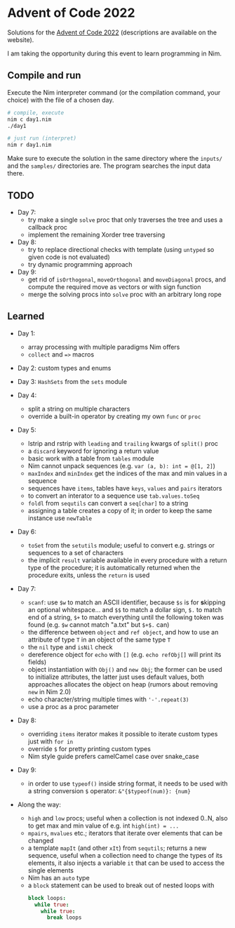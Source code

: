 # Advent of Code 2022

Solutions for the [Advent of Code 2022](https://adventofcode.com/2022)
(descriptions are available on the website).

I am taking the opportunity during this event to learn programming in Nim.


## Compile and run

Execute the Nim interpreter command (or the compilation command, your choice)
with the file of a chosen day.

```bash
# compile, execute
nim c day1.nim
./day1

# just run (interpret)
nim r day1.nim
```

Make sure to execute the solution in the same directory where the `inputs/`
and the `samples/` directories are. The program searches the input data there.


## TODO

- Day 7:
  - try make a single `solve` proc that only traverses the tree and uses a callback proc
  - implement the remaining Xorder tree traversing
- Day 8:
  - try to replace directional checks with template (using `untyped` so given
    code is not evaluated)
  - try dynamic programming approach
- Day 9:
  - get rid of `isOrthogonal`, `moveOrthogonal` and `moveDiagonal` procs, and
    compute the required move as vectors or with sign function
  - merge the solving procs into `solve` proc with an arbitrary long rope

## Learned

- Day 1:
  - array processing with multiple paradigms Nim offers
  - `collect` and `=>` macros
- Day 2: custom types and enums
- Day 3: `HashSets` from the `sets` module
- Day 4:
  - split a string on multiple characters
  - override a built-in operator by creating my own `func` or `proc`
- Day 5:
  - lstrip and rstrip with `leading` and `trailing` kwargs of `split()` proc
  - a `discard` keyword for ignoring a return value
  - basic work with a table from `tables` module
  - Nim cannot unpack sequences (e.g. `var (a, b): int = @[1, 2]`)
  - `maxIndex` and `minIndex` get the indices of the max and min values in a sequence
  - sequences have `items`, tables have `keys`, `values` and `pairs` iterators
  - to convert an interator to a sequence use `tab.values.toSeq`
  - `foldl` from `sequtils` can convert a `seq[char]` to a string
  - assigning a table creates a copy of it; in order to keep the same instance
    use `newTable`
- Day 6:
  - `toSet` from the `setutils` module; useful to convert e.g. strings or
    sequences to a set of characters
  - the implicit `result` variable available in every procedure with a return
    type of the procedure; it is automatically returned when the procedure exits,
    unless the `return` is used
- Day 7:
  - `scanf`: use `$w` to match an ASCII identifier, because `$s` is for
    **s**kipping an optional whitespace... and `$$` to match a dollar sign,
    `$.` to match end of a string, `$+` to match everything until the following
    token was found (e.g. `$w` cannot match "a.txt" but `$+$.` can)
  - the difference between `object` and `ref object`, and how to use an attribute
    of type `T` in an object of the same type `T`
  - the `nil` type and `isNil` check
  - dereference object for `echo` with `[]` (e.g. `echo refObj[]` will print its fields)
  - object instantiation with `Obj()` and `new Obj`; the former can be used to
    initialize attributes, the latter just uses default values, both approaches
    allocates the object on heap (rumors about removing `new` in Nim 2.0)
  - echo character/string multiple times with `'-'.repeat(3)`
  - use a proc as a proc parameter
- Day 8:
  - overriding `items` iterator makes it possible to iterate custom types just
    with `for in`
  - override `$` for pretty printing custom types
  - Nim style guide prefers camelCamel case over snake_case
- Day 9:
  - in order to use `typeof()` inside string format, it needs to be used with
    a string conversion `$` operator: `&"{$typeof(num)}: {num}`


- Along the way:
  - `high` and `low` procs; useful when a collection is not indexed 0..N,
    also to get max and min value of e.g. int `high(int) = ...`
  - `mpairs`, `mvalues` etc.; iterators that iterate over elements that
    can be changed
  - a template `mapIt` (and other `xIt`) from `sequtils`; returns a new sequence,
    useful when a collection need to change the types of its elements, it also
    injects a variable `it` that can be used to access the single elements
  - Nim has an `auto` type
  - a `block` statement can be used to break out of nested loops with
    ```nim
    block loops:
      while true:
        while true:
          break loops
    ```
